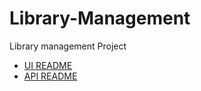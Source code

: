 # Library-Management
Library management Project
- [UI README](packages/ui/README.md)
- [API README](packages/api/README.md)

